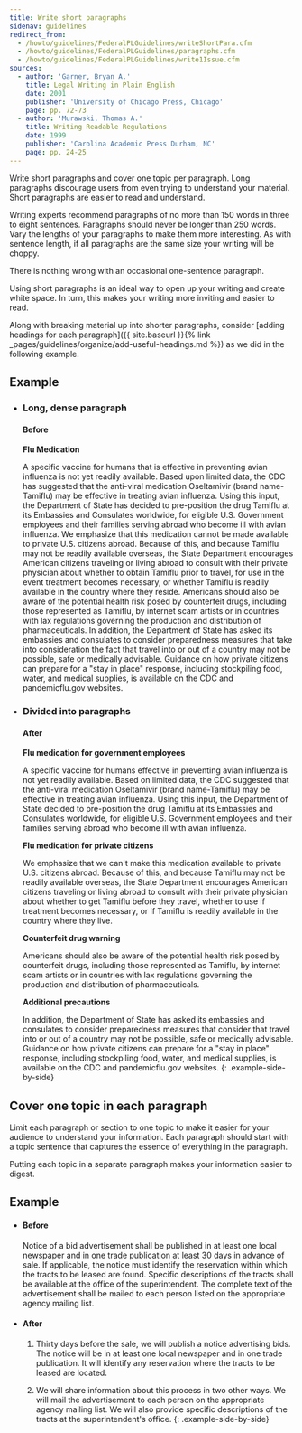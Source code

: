 ```yaml
---
title: Write short paragraphs
sidenav: guidelines
redirect_from:
  - /howto/guidelines/FederalPLGuidelines/writeShortPara.cfm
  - /howto/guidelines/FederalPLGuidelines/paragraphs.cfm
  - /howto/guidelines/FederalPLGuidelines/write1Issue.cfm
sources:
  - author: 'Garner, Bryan A.'
    title: Legal Writing in Plain English
    date: 2001
    publisher: 'University of Chicago Press, Chicago'
    page: pp. 72-73
  - author: 'Murawski, Thomas A.'
    title: Writing Readable Regulations
    date: 1999
    publisher: 'Carolina Academic Press Durham, NC'
    page: pp. 24-25
---
```


Write short paragraphs and cover one topic per paragraph. Long paragraphs discourage users from even trying to understand your material. Short paragraphs are easier to read and understand.

Writing experts recommend paragraphs of no more than 150 words in three to eight sentences. Paragraphs should never be longer than 250 words. Vary the lengths of your paragraphs to make them more interesting. As with sentence length, if all paragraphs are the same size your writing will be choppy.

There is nothing wrong with an occasional one-sentence paragraph.

Using short paragraphs is an ideal way to open up your writing and create white space. In turn, this makes your writing more inviting and easier to read.

Along with breaking material up into shorter paragraphs, consider [adding headings for each paragraph]({{ site.baseurl }}{% link _pages/guidelines/organize/add-useful-headings.md %}) as we did in the following example.

## Example

* ### Long, dense paragraph
  #### Before

  **Flu Medication**

  A specific vaccine for humans that is effective in preventing avian influenza is not yet readily available. Based upon limited data, the CDC has suggested that the anti-viral medication Oseltamivir (brand name-Tamiflu) may be effective in treating avian influenza. Using this input, the Department of State has decided to pre-position the drug Tamiflu at its Embassies and Consulates worldwide, for eligible U.S. Government employees and their families serving abroad who become ill with avian influenza. We emphasize that this medication cannot be made available to private U.S. citizens abroad. Because of this, and because Tamiflu may not be readily available overseas, the State Department encourages American citizens traveling or living abroad to consult with their private physician about whether to obtain Tamiflu prior to travel, for use in the event treatment becomes necessary, or whether Tamiflu is readily available in the country where they reside. Americans should also be aware of the potential health risk posed by counterfeit drugs, including those represented as Tamiflu, by internet scam artists or in countries with lax regulations governing the production and distribution of pharmaceuticals. In addition, the Department of State has asked its embassies and consulates to consider preparedness measures that take into consideration the fact that travel into or out of a country may not be possible, safe or medically advisable. Guidance on how private citizens can prepare for a "stay in place" response, including stockpiling food, water, and medical supplies, is available on the CDC and pandemicflu.gov websites.

* ### Divided into paragraphs
  #### After

  **Flu medication for government employees**

  A specific vaccine for humans effective in preventing avian influenza is not yet readily available. Based on limited data, the CDC suggested that the anti-viral medication Oseltamivir (brand name-Tamiflu) may be effective in treating avian influenza. Using this input, the Department of State decided to pre-position the drug Tamiflu at its Embassies and Consulates worldwide, for eligible U.S. Government employees and their families serving abroad who become ill with avian influenza.

  **Flu medication for private citizens**

  We emphasize that we can't make this medication available to private U.S. citizens abroad. Because of this, and because Tamiflu may not be readily available overseas, the State Department encourages American citizens traveling or living abroad to consult with their private physician about whether to get Tamiflu before they travel, whether to use if treatment becomes necessary, or if Tamiflu is readily available in the country where they live.

  **Counterfeit drug warning**

  Americans should also be aware of the potential health risk posed by counterfeit drugs, including those represented as Tamiflu, by internet scam artists or in countries with lax regulations governing the production and distribution of pharmaceuticals.

  **Additional precautions**

  In addition, the Department of State has asked its embassies and consulates to consider preparedness measures that consider that travel into or out of a country may not be possible, safe or medically advisable. Guidance on how private citizens can prepare for a "stay in place" response, including stockpiling food, water, and medical supplies, is available on the CDC and pandemicflu.gov websites.
{: .example-side-by-side}

## Cover one topic in each paragraph

Limit each paragraph or section to one topic to make it easier for your audience to understand your information. Each paragraph should start with a topic sentence that captures the essence of everything in the paragraph.

Putting each topic in a separate paragraph makes your information easier to digest.

## Example

* #### Before

  Notice of a bid advertisement shall be published in at least one local newspaper and in one trade publication at least 30 days in advance of sale. If applicable, the notice must identify the reservation within which the tracts to be leased are found. Specific descriptions of the tracts shall be available at the office of the superintendent. The complete text of the advertisement shall be mailed to each person listed on the appropriate agency mailing list.

* #### After

  1. Thirty days before the sale, we will publish a notice advertising bids. The notice will be in at least one local newspaper and in one trade publication. It will identify any reservation where the tracts to be leased are located.

  2. We will share information about this process in two other ways. We will mail the advertisement to each person on the appropriate agency mailing list. We will also provide specific descriptions of the tracts at the superintendent's office.
{: .example-side-by-side}

